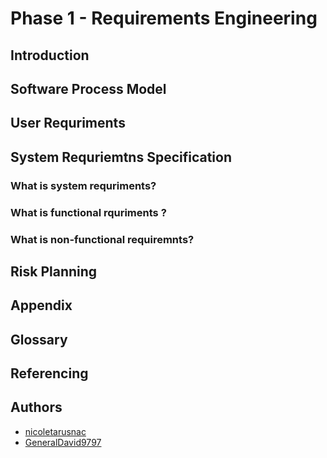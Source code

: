 # Phase 1 - Requirements Engineering

## Introduction 




## Software Process Model 



## User Requriments 

## System Requriemtns Specification 
### **What is system requriments?**

### **What is functional rquriments ?** 

### **What is non-functional requiremnts?**

## Risk Planning 

## Appendix 

## Glossary  

## Referencing 

## Authors

- [nicoletarusnac](https://github.com/nicoletarusnac)
- [GeneralDavid9797](https://github.com/GeneralDavid9797)

